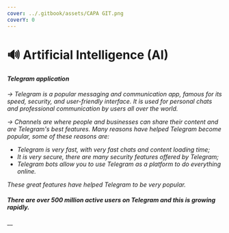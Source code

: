 ```yaml
---
cover: ../.gitbook/assets/CAPA GIT.png
coverY: 0
---
```


# 🔊 Artificial Intelligence (AI)

#### _Telegram application_

_-> Telegram is a popular messaging and communication app, famous for its speed, security, and user-friendly interface. It is used for personal chats and professional communication by users all over the world._

_-> Channels are where people and businesses can share their content and are Telegram's best features. Many reasons have helped Telegram become popular, some of these reasons are:_

* _Telegram is very fast, with very fast chats and content loading time;_
* _It is very secure, there are many security features offered by Telegram;_
* _Telegram bots allow you to use Telegram as a platform to do everything online._

_These great features have helped Telegram to be very popular._

#### _There are over 500 million active users on Telegram and this is growing rapidly._

__
